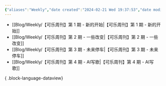 ```yaml
---
{"aliases":"Weekly","date created":"2024-02-21 Wed 19:37:53","date modified":"2024-02-25 Sun 15:26:18","dg-publish":true,"permalink":"/Guide/Weekly/","dgPassFrontmatter":true}
---
```



- [[Blog/Weekly/【可乐周刊】第 1 期 - 新的开始\|【可乐周刊】第 1 期 - 新的开始]]
- [[Blog/Weekly/【可乐周刊】第 2 期 - 一些改变\|【可乐周刊】第 2 期 - 一些改变]]
- [[Blog/Weekly/【可乐周刊】第 3 期 - 未来停车\|【可乐周刊】第 3 期 - 未来停车]]
- [[Blog/Weekly/【可乐周刊】第 4 期 - AI写歌\|【可乐周刊】第 4 期 - AI写歌]]

{ .block-language-dataview}
